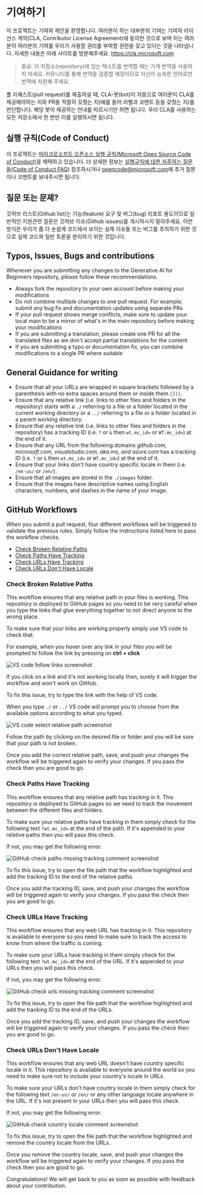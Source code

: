 # 기여하기

이 프로젝트는 기여와 제안을 환영합니다. 여러분이 하는 대부분의 기여는 
기여자 라이선스 계약(CLA, Contributor License Agreement)에 동의한 
것으로 보며 이는 여러분이 여러분의 기여를 우리가 사용할 권리를 부여할
권한을 갖고 있다는 것을 나타냅니다.
자세한 내용은 아래 사이트를 방문해주세요.
<https://cla.microsoft.com>

> 중요: 이 저장소(repository)에 있는 텍스트를 번역할 때는 기계 번역을 사용하지 마세요. 커뮤니티를 통해 번역을 검증할 예정이므로 자신이 능숙한 언어로만 번역에 자원해 주세요.

풀 리퀘스트(pull request)를 제출하실 때, CLA-봇(bot)이 자동으로 여러분이 CLA를 제공해야하는 지와 PR을 적절히 갖췄는 지(예를 들어 라벨과 코멘트 등을 갖췄는 지)를 판단합니다. 해당 봇이 제공하는 안내를 따르시기만 하면 됩니다. 우리 CLA를 사용하는 모든 저장소에서 한 번만 이를 실행하시면 됩니다.

## 실행 규칙(Code of Conduct)

이 프로젝트는 [마이크로소프트 오픈소스 실행 규칙(Microsoft Open Source Code of Conduct)](https://opensource.microsoft.com/codeofconduct/)을 채택하고 있습니다.
더 상세한 정보는 [실행규칙에 대한 자주하는 질문들(Code of Conduct FAQ)](https://opensource.microsoft.com/codeofconduct/faq/) 참조하시거나 [opencode@microsoft.com](mailto:opencode@microsoft.com)에 추가 질문이나 코멘트를 보내주시면 됩니다.

## 질문 또는 문제?

깃허브 리스트(Github list)는 기능(feature) 요구 및 버그(bug) 리포트 용도이므로 일반적인 지원관련 질문은 깃허브 이슈(Github issues)를 개시하시지 말아주세요. 이런 방식은 우리가 좀 더 손쉽게 코드에서 보이는 실제 이슈들 또는 버그를 추적하기 위한 것으로 실제 코드와 일반 토론을 분리하기 위한 것입니다.

## Typos, Issues, Bugs and contributions

Whenever you are submitting any changes to the Generative AI for Beginners repository, please follow these recommendations.

* Always fork the repository to your own account before making your modifications
* Do not combine multiple changes to one pull request. For example, submit any bug fix and documentation updates using separate PRs
* If your pull request shows merge conflicts, make sure to update your local main to be a mirror of what's in the main repository before making your modifications
* If you are submitting a translation, please create one PR for all the translated files as we don't accept partial translations for the content
* If you are submitting a typo or documentation fix, you can combine modifications to a single PR where suitable

## General Guidance for writing

- Ensure that all your URLs are wrapped in square brackets followed by a parenthesis with no extra spaces around them or inside them `[]()`.
- Ensure that any relative link (i.e. links to other files and folders in the repository) starts with a `./` referring to a file or a folder located in the current working directory or a `../` referring to a file or a folder located in a parent working directory.
- Ensure that any relative link (i.e. links to other files and folders in the repository) has a tracking ID (i.e. `?` or `&` then `wt.mc_id=` or `WT.mc_id=`) at the end of it.
- Ensure that any URL from the following domains _github.com, microsoft.com, visualstudio.com, aka.ms, and azure.com_ has a tracking ID (i.e. `?` or `&` then `wt.mc_id=` or `WT.mc_id=`) at the end of it.
- Ensure that your links don't have country specific locale in them (i.e. `/en-us/` or `/en/`).
- Ensure that all images are stored in the `./images` folder.
- Ensure that the images have descriptive names using English characters, numbers, and dashes in the name of your image.

## GitHub Workflows

When you submit a pull request, four different workflows will be triggered to validate the previous rules.
Simply follow the instructions listed here to pass the workflow checks.

- [Check Broken Relative Paths](#check-broken-relative-paths)
- [Check Paths Have Tracking](#check-paths-have-tracking)
- [Check URLs Have Tracking](#check-urls-have-tracking)
- [Check URLs Don't Have Locale](#check-urls-dont-have-locale)

### Check Broken Relative Paths

This workflow ensures that any relative path in your files is working.
This repository is deployed to GitHub pages so you need to be very careful when you type the links that glue everything together to not direct anyone to the wrong place.

To make sure that your links are working properly simply use VS code to check that.

For example, when you hover over any link in your files you will be prompted to follow the link by pressing on **ctrl + click**

![VS code follow links screenshot](./images/vscode-follow-link.png "Screenshot from vs code prompt to follow a link when you hover over a link.")

If you click on a link and it's not working locally then, surely it will trigger the workflow and won't work on GitHub.

To fix this issue, try to type the link with the help of VS code.

When you type `./` or `../` VS code will prompt you to choose from the available options according to what you typed.

![VS code select relative path screenshot](./images/vscode-select-relative-path.png "Screenshot from vs code prompt to select relative path from a pop up list.")

Follow the path by clicking on the desired file or folder and you will be sure that your path is not broken.

Once you add the correct relative path, save, and push your changes the workflow will be triggered again to verify your changes.
If you pass the check then you are good to go.

### Check Paths Have Tracking

This workflow ensures that any relative path has tracking in it.
This repository is deployed to GitHub pages so we need to track the movement between the different files and folders.

To make sure your relative paths have tracking in them simply check for the following text `?wt.mc_id=` at the end of the path.
If it's appended to your relative paths then you will pass this check.

If not, you may get the following error.

![GitHub check paths missing tracking comment screenshot](./images/github-check-paths-missing-tracking-comment.png "Screenshot from github comment that shows missing tracking from relative paths")

To fix this issue, try to open the file path that the workflow highlighted and add the tracking ID to the end of the relative paths.

Once you add the tracking ID, save, and push your changes the workflow will be triggered again to verify your changes.
If you pass the check then you are good to go.

### Check URLs Have Tracking

This workflow ensures that any web URL has tracking in it.
This repository is available to everyone so you need to make sure to track the access to know from where the traffic is coming.

To make sure your URLs have tracking in them simply check for the following text `?wt.mc_id=` at the end of the URL.
If it's appended to your URLs then you will pass this check.

If not, you may get the following error.

![GitHub check urls missing tracking comment screenshot](./images/github-check-urls-missing-tracking-comment.png "Screenshot from github comment that shows missing tracking from urls")

To fix this issue, try to open the file path that the workflow highlighted and add the tracking ID to the end of the URLs.

Once you add the tracking ID, save, and push your changes the workflow will be triggered again to verify your changes.
If you pass the check then you are good to go.

### Check URLs Don't Have Locale

This workflow ensures that any web URL doesn't have country specific locale in it.
This repository is available to everyone around the world so you need to make sure not to include your country's locale in URLs.

To make sure your URLs don't have country locale in them simply check for the following text `/en-us/` or `/en/` or any other language locale anywhere in the URL.
If it's not present in your URLs then you will pass this check.

If not, you may get the following error.

![GitHub check country locale comment screenshot](./images/github-check-country-locale-comment.png "Screenshot from github comment that shows added country locale to urls")

To fix this issue, try to open the file path that the workflow highlighted and remove the country locale from the URLs.

Once you remove the country locale, save, and push your changes the workflow will be triggered again to verify your changes.
If you pass the check then you are good to go.

Congratulations! We will get back to you as soon as possible with feedback about your contribution.
